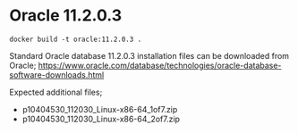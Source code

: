 # Oracle 11.2.0.3
```
docker build -t oracle:11.2.0.3 .
```

Standard Oracle database 11.2.0.3 installation files can be downloaded from Oracle;
https://www.oracle.com/database/technologies/oracle-database-software-downloads.html

Expected additional files;
- p10404530_112030_Linux-x86-64_1of7.zip
- p10404530_112030_Linux-x86-64_2of7.zip
